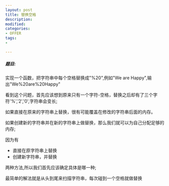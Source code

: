 ```yaml
---
layout: post
title: 替换空格
description: 
modified: 
categories: 
- OFFER
tags:
- 

---
```


##### 题目:

实现一个函数，把字符串中每个空格替换成"%20",例如"We are Happy",输出"We%20are%20Happy"

看到这个问题，首先应该想到原来只有一个字符-空格，替换之后却有了三个字符'%','2','0',字符串会变长;

如果直接在原来的字符串上替换，很有可能覆盖在修改的字符串后面的内存。

如果创建新的字符串并在新的字符串上做替换，那么我们就可以为自己分配足够的内存;

因为有

* 直接在原字符串上替换
* 创建新字符串，并替换

两种方法,所以我们首先应该确定具体是哪一种;

最简单的解法就是从头到尾来扫描字符串，每次碰到一个空格就做替换


